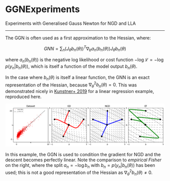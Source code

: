 # GGNExperiments
Experiments with Generalised Gauss Newton for NGD and LLA

---

The GGN is often used as a first approximation to the Hessian, where:

$$
GNN =  \sum_n (J_{\theta} b_n(\theta))^T \nabla_b a_n(b_n(\theta)) J_{\theta} b_n(\theta) 
$$

where $a_n(b_n(\theta))$ is the negative log likelihood or cost function $-\log \mathcal{L} = -\log p(y_n | b_n(\theta))$, which is itself a function of the model output $b_n(\theta)$. 

In the case where $b_n(\theta)$ is itself a linear function, the GNN is an exact representation of the Hessian, because $\nabla^2_{\theta} b_n(\theta) = 0$. This was demonstrated nicely in [Kunstner+ 2019](https://arxiv.org/pdf/1905.12558) for a linear regression example, reproduced here.

![alt text](./linear_regression/vecfield.png)

In this example, the GGN is used to condition the gradient for NGD and the descent becomes perfectly linear. Note the comparison to _empirical Fisher_ on the right, where the split $a_n = -\log b_n$ with $b_n = p(y_n | b_n(\theta))$ has been used; this is not a good representation of the Hessian as $\nabla^2_{\theta} b_n(\theta) \neq 0$.
